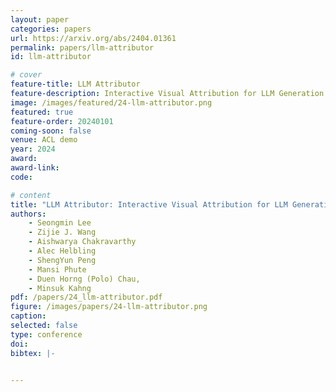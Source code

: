 ```yaml
---
layout: paper
categories: papers
url: https://arxiv.org/abs/2404.01361
permalink: papers/llm-attributor
id: llm-attributor

# cover
feature-title: LLM Attributor
feature-description: Interactive Visual Attribution for LLM Generation
image: /images/featured/24-llm-attributor.png
featured: true
feature-order: 20240101
coming-soon: false
venue: ACL demo
year: 2024
award: 
award-link:
code: 

# content
title: "LLM Attributor: Interactive Visual Attribution for LLM Generation"
authors: 
    - Seongmin Lee 
    - Zijie J. Wang 
    - Aishwarya Chakravarthy
    - Alec Helbling 
    - ShengYun Peng
    - Mansi Phute
    - Duen Horng (Polo) Chau, 
    - Minsuk Kahng
pdf: /papers/24_llm-attributor.pdf
figure: /images/papers/24-llm-attributor.png
caption: 
selected: false
type: conference
doi: 
bibtex: |-


---
```

